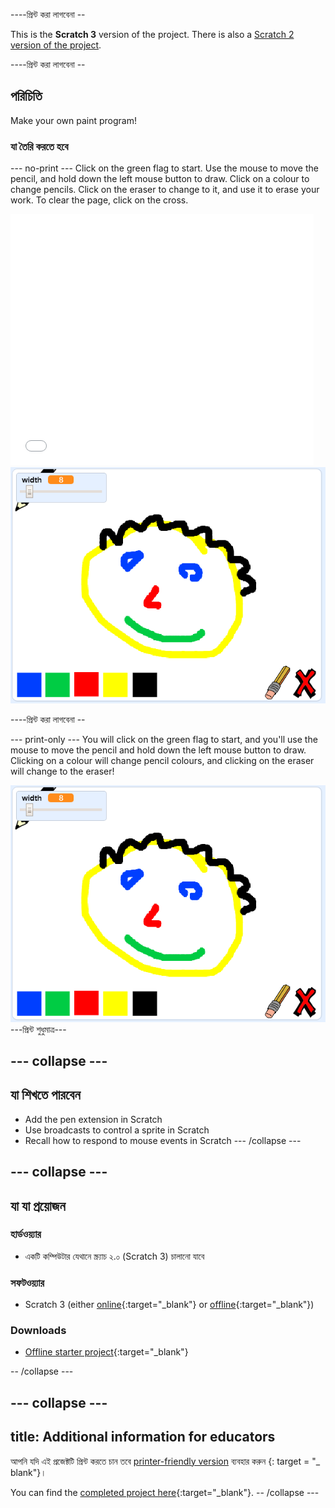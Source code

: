 \----প্রিন্ট করা লাগবেনা --

This is the **Scratch 3** version of the project. There is also a [Scratch 2 version of the project](https://projects.raspberrypi.org/en/projects/paint-box-scratch2).

\----প্রিন্ট করা লাগবেনা --

## পরিচিতি

Make your own paint program!

### যা তৈরি করতে হবে

\--- no-print \--- Click on the green flag to start. Use the mouse to move the pencil, and hold down the left mouse button to draw. Click on a colour to change pencils. Click on the eraser to change to it, and use it to erase your work. To clear the page, click on the cross.

<div class="scratch-preview">
  <iframe allowtransparency="true" width="485" height="402" src="//scratch.mit.edu/projects/embed/267243161/?autostart=false" frameborder="0" scrolling="no"></iframe>
  <img src="images/showcase.png">
</div>

\----প্রিন্ট করা লাগবেনা --

\--- print-only \--- You will click on the green flag to start, and you'll use the mouse to move the pencil and hold down the left mouse button to draw. Clicking on a colour will change pencil colours, and clicking on the eraser will change to the eraser!

![প্রদর্শনী](images/showcase.png) \---প্রিন্ট শুধুমাত্র\---

## \--- collapse \---

## যা শিখতে পারবেন

+ Add the pen extension in Scratch
+ Use broadcasts to control a sprite in Scratch
+ Recall how to respond to mouse events in Scratch \--- /collapse \---

## \--- collapse \---

## যা যা প্রয়োজন

### হার্ডওয়্যার

+ একটি কম্পিউটার যেথানে স্ক্র্যাচ ২.০ (Scratch 3) চালানো যাবে

### সফটওয়্যার

+ Scratch 3 (either [online](http://rpf.io/scratchon){:target="_blank"} or [offline](http://rpf.io/scratchoff){:target="_blank"})

### Downloads

+ [Offline starter project](http://rpf.io/p/en/paint-box-go){:target="_blank"}

-- /collapse \---

## \--- collapse \---

## title: Additional information for educators

আপনি যদি এই প্রজেক্টটি প্রিন্ট করতে চান তবে [printer-friendly version](https://projects.raspberrypi.org/en/projects/paint-box/print) ব্যবহার করুন {: target = "_ blank"}।

You can find the [completed project here](http://rpf.io/p/en/paint-box-get){:target="_blank"}. -- /collapse \---